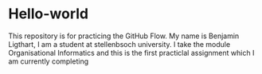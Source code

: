 # Hello-world
This repository is for practicing the GitHub Flow.
My name is Benjamin Ligthart, I am a student at stellenbsoch university. I take the module Organisational Informatics and this is the first practiclal assignment which I am currently completing 
